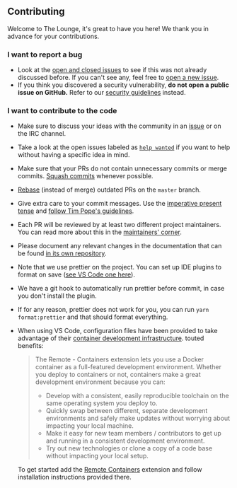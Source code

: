 ## Contributing

Welcome to The Lounge, it's great to have you here! We thank you in advance for
your contributions.

### I want to report a bug

- Look at the [open and closed
  issues](https://github.com/thelounge/thelounge/issues?q=is%3Aissue) to see if
  this was not already discussed before. If you can't see any, feel free to
  [open a new issue](https://github.com/thelounge/thelounge/issues/new).
- If you think you discovered a security vulnerability, **do not open a public
  issue on GitHub.** Refer to our [security guidelines](/SECURITY.md) instead.

### I want to contribute to the code

- Make sure to discuss your ideas with the community in an
  [issue](https://github.com/thelounge/thelounge/issues) or on the IRC channel.
- Take a look at the open issues labeled as [`help wanted`](https://github.com/thelounge/thelounge/labels/help%20wanted)
  if you want to help without having a specific idea in mind.
- Make sure that your PRs do not contain unnecessary commits or merge commits.
  [Squash commits](https://git-scm.com/book/en/v2/Git-Tools-Rewriting-History)
  whenever possible.
- [Rebase](https://git-scm.com/book/en/v2/Git-Branching-Rebasing) (instead of
  merge) outdated PRs on the `master` branch.
- Give extra care to your commit messages. Use the [imperative present
  tense](https://git-scm.com/book/ch5-2.html#Commit-Guidelines) and [follow Tim
  Pope's guidelines](http://tbaggery.com/2008/04/19/a-note-about-git-commit-messages.html).
- Each PR will be reviewed by at least two different project maintainers. You
  can read more about this in the [maintainers'
  corner](https://github.com/thelounge/thelounge/wiki/Maintainers'-corner).
- Please document any relevant changes in the documentation that can be found
  [in its own repository](https://github.com/thelounge/thelounge.chat).
- Note that we use prettier on the project. You can set up IDE plugins to format
  on save ([see VS Code one here](https://marketplace.visualstudio.com/items?itemName=esbenp.prettier-vscode)).
- We have a git hook to automatically run prettier before commit, in case you don't install the plugin.
- If for any reason, prettier does not work for you, you can run `yarn format:prettier` and that should format everything.
- When using VS Code, configuration files have been provided to take advantage of their [container development infrastructure](https://code.visualstudio.com/docs/remote/containers). touted benefits:

    > The Remote - Containers extension lets you use a Docker container as a full-featured development environment. Whether you deploy to containers or not, containers make a great development environment because you can:
    >
    > - Develop with a consistent, easily reproducible toolchain on the same operating system you deploy to.
    > - Quickly swap between different, separate development environments and safely make updates without worrying about impacting your local machine.
    > - Make it easy for new team members / contributors to get up and running in a consistent development environment.
    > - Try out new technologies or clone a copy of a code base without impacting your local setup.
  
  To get started add the [Remote Containers](https://marketplace.visualstudio.com/items?itemName=ms-vscode-remote.remote-containers) extension and follow installation instructions provided there.
